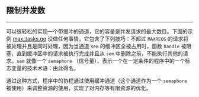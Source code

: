 ## 限制并发数

---

可以很轻松的实现一个带缓冲的通道，它的容量是并发请求的最大数目。下面的示例 [max_tasks.go](./src/max_tasks.go) 没做任何事情，它包含了下列技巧：不超过 `MAXREQS` 的请求将被处理并且是同时处理，因为当通道 `sem` 的缓冲区全被占用时，函数 `handle` 被阻塞，直到缓冲区中的请求被执行完成并且从 `sem` 中删除之前，不能执行其他的请求。`sem` 就像一个 `semaphore` （信号量），表示一个在一定条件的程序中的一个标志变量的技术术语：由此得名。

通过这种方式，程序中的协程通过使用缓冲通道（这个通道作为一个 `semaphore` 被使用）来调整资源的使用，实现了对内存等有限资源的优化。